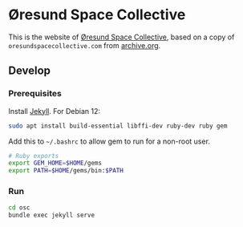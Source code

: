 # Øresund Space Collective
This is the website of [Øresund Space Collective](oresundspacecollective.com), based on a copy of `oresundspacecollective.com` from [archive.org](archive.org).

## Develop
### Prerequisites
Install [Jekyll](https://jekyllrb.com/docs/installation).
For Debian 12:
```bash
sudo apt install build-essential libffi-dev ruby-dev ruby gem
```
Add this to `~/.bashrc` to allow gem to run for a non-root user.
```sh
# Ruby exports
export GEM_HOME=$HOME/gems
export PATH=$HOME/gems/bin:$PATH
```
### Run
```bash
cd osc
bundle exec jekyll serve
```
